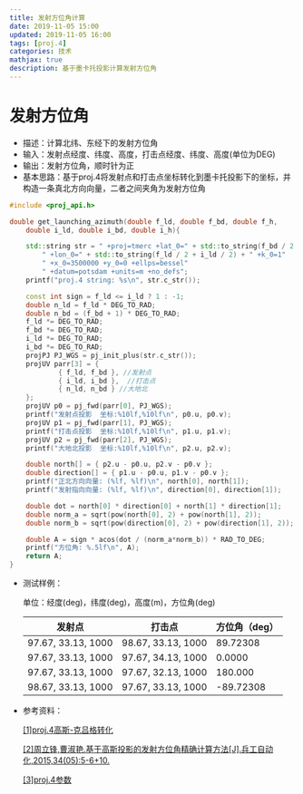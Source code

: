 ```yaml
---
title: 发射方位角计算
date: 2019-11-05 15:00
updated: 2019-11-05 16:00
tags: [proj.4]
categories: 技术
mathjax: true
description: 基于墨卡托投影计算发射方位角
---
```


# 发射方位角

- 描述：计算北纬、东经下的发射方位角
- 输入：发射点经度、纬度、高度，打击点经度、纬度、高度(单位为DEG)
- 输出：发射方位角，顺时针为正
- 基本思路：基于proj.4将发射点和打击点坐标转化到墨卡托投影下的坐标，并构造一条真北方向向量，二者之间夹角为发射方位角

```c++
#include <proj_api.h>

double get_launching_azimuth(double f_ld, double f_bd, double f_h,
	double i_ld, double i_bd, double i_h){

	std::string str = " +proj=tmerc +lat_0=" + std::to_string(f_bd / 2 + i_bd / 2) +
		" +lon_0=" + std::to_string(f_ld / 2 + i_ld / 2) + " +k_0=1" 
		" +x_0=3500000 +y_0=0 +ellps=bessel"
		" +datum=potsdam +units=m +no_defs";
	printf("proj.4 string: %s\n", str.c_str());

	const int sign = f_ld <= i_ld ? 1 : -1;
	double n_ld = f_ld * DEG_TO_RAD;
	double n_bd = (f_bd + 1) * DEG_TO_RAD;
	f_ld *= DEG_TO_RAD;
	f_bd *= DEG_TO_RAD;
	i_ld *= DEG_TO_RAD;
	i_bd *= DEG_TO_RAD;
	projPJ PJ_WGS = pj_init_plus(str.c_str());
	projUV parr[3] = {
			{ f_ld, f_bd }, //发射点
			{ i_ld, i_bd },  //打击点
			{ n_ld, n_bd } //大地北
	};
	projUV p0 = pj_fwd(parr[0], PJ_WGS);
	printf("发射点投影  坐标:%10lf,%10lf\n", p0.u, p0.v);
	projUV p1 = pj_fwd(parr[1], PJ_WGS);
	printf("打击点投影  坐标:%10lf,%10lf\n", p1.u, p1.v);
	projUV p2 = pj_fwd(parr[2], PJ_WGS);
	printf("大地北投影  坐标:%10lf,%10lf\n", p2.u, p2.v);

	double north[] = { p2.u - p0.u, p2.v - p0.v };
	double direction[] = { p1.u - p0.u, p1.v - p0.v };
	printf("正北方向向量: (%lf, %lf)\n", north[0], north[1]);
	printf("发射指向向量: (%lf, %lf)\n", direction[0], direction[1]);

	double dot = north[0] * direction[0] + north[1] * direction[1];
	double norm_a = sqrt(pow(north[0], 2) + pow(north[1], 2));
	double norm_b = sqrt(pow(direction[0], 2) + pow(direction[1], 2));

	double A = sign * acos(dot / (norm_a*norm_b)) * RAD_TO_DEG;
	printf("方位角: %.5lf\n", A);
	return A;
}
```

- 测试样例：

  单位：经度(deg)，纬度(deg)，高度(m)，方位角(deg)

  |       发射点       |       打击点       | 方位角（deg） |
  | ---------------- | ---------------- | ----------- |
  | 97.67, 33.13, 1000 | 98.67, 33.13, 1000 |   89.72308    |
  | 97.67, 33.13, 1000 | 97.67, 34.13, 1000 |    0.0000     |
  | 97.67, 33.13, 1000 | 97.67, 32.13, 1000 |    180.000    |
  | 98.67, 33.13, 1000 | 97.67, 33.13, 1000 |   -89.72308   |

  

- 参考资料：

  [[1]proj.4高斯-克吕格转化](https://proj.org/operations/projections/tmerc.html)

  [[2]周立锋,曹淑艳.基于高斯投影的发射方位角精确计算方法[J].兵工自动化,2015,34(05):5-6+10.](https://kns.cnki.net/kns/ViewPage/viewsave.aspx?t=1572943166347)

  [[3]proj.4参数](https://proj.org/usage/projections.html)